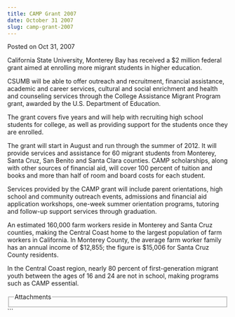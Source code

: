 ```yaml
---
title: CAMP Grant 2007
date: October 31 2007
slug: camp-grant-2007
---
```


 
<span class="date">Posted on Oct 31, 2007 </span>
<p>
  California State University, Monterey Bay has received a $2 million federal
  grant aimed at enrolling more migrant students in higher education.
</p>
<p>
  CSUMB will be able to offer outreach and recruitment, financial assistance,
  academic and career services, cultural and social enrichment and health and
  counseling services through the College Assistance Migrant Program grant,
  awarded by the U.S. Department of Education.
</p>
<p>
  The grant covers five years and will help with recruiting high school students
  for college, as well as providing support for the students once they are
  enrolled.
</p>
<p>
  The grant will start in August and run through the summer of 2012. It will
  provide services and assistance for 60 migrant students from Monterey, Santa
  Cruz, San Benito and Santa Clara counties. CAMP scholarships, along with other
  sources of financial aid, will cover 100 percent of tuition and books and more
  than half of room and board costs for each student.
</p>
<p>
  Services provided by the CAMP grant will include parent orientations, high
  school and community outreach events, admissions and financial aid application
  workshops, one-week summer orientation programs, tutoring and follow-up
  support services through graduation.
</p>
<p>
  An estimated 160,000 farm workers reside in Monterey and Santa Cruz counties,
  making the Central Coast home to the largest population of farm workers in
  California. In Monterey County, the average farm worker family has an annual
  income of $12,855; the figure is $15,006 for Santa Cruz County residents.
</p>
<p>
  In the Central Coast region, nearly 80 percent of first-generation migrant
  youth between the ages of 16 and 24 are not in school, making programs such as
  CAMP essential.
</p>
<fieldset class="fieldgroup group-attachments">
  <legend>Attachments</legend>
  <div class="field field-type-emvideo field-field-attach-video">
    <div class="field-items">
      <div class="field-item odd">
        <div class="emvideo emvideo-video emvideo-" />
      </div>
    </div>
  </div>
</fieldset>
```
